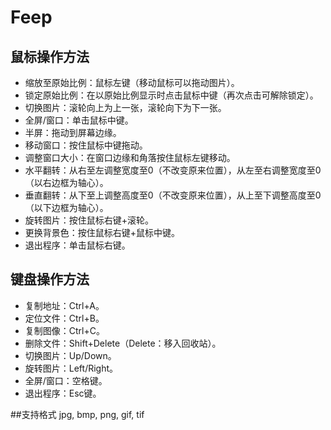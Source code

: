 # Feep

## 鼠标操作方法
- 缩放至原始比例：鼠标左键（移动鼠标可以拖动图片）。
- 锁定原始比例：在以原始比例显示时点击鼠标中键（再次点击可解除锁定）。
- 切换图片：滚轮向上为上一张，滚轮向下为下一张。
- 全屏/窗口：单击鼠标中键。
- 半屏：拖动到屏幕边缘。
- 移动窗口：按住鼠标中键拖动。
- 调整窗口大小：在窗口边缘和角落按住鼠标左键移动。
- 水平翻转：从右至左调整宽度至0（不改变原来位置），从左至右调整宽度至0（以右边框为轴心）。
- 垂直翻转：从下至上调整高度至0（不改变原来位置），从上至下调整高度至0（以下边框为轴心）。
- 旋转图片：按住鼠标右键+滚轮。
- 更换背景色：按住鼠标右键+鼠标中键。
- 退出程序：单击鼠标右键。


## 键盘操作方法
- 复制地址：Ctrl+A。
- 定位文件：Ctrl+B。
- 复制图像：Ctrl+C。
- 删除文件：Shift+Delete（Delete：移入回收站）。
- 切换图片：Up/Down。
- 旋转图片：Left/Right。
- 全屏/窗口：空格键。
- 退出程序：Esc键。


##支持格式
jpg, bmp, png, gif, tif
